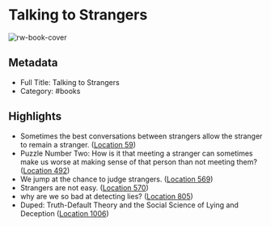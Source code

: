 # Talking to Strangers

![rw-book-cover](https://images-na.ssl-images-amazon.com/images/I/41rDqwHLy%2BL._SL200_.jpg)

## Metadata
- Full Title: Talking to Strangers
- Category: #books

## Highlights
- Sometimes the best conversations between strangers allow the stranger to remain a stranger. ([Location 59](https://readwise.io/to_kindle?action=open&asin=B07NDKVWZW&location=59))
- Puzzle Number Two: How is it that meeting a stranger can sometimes make us worse at making sense of that person than not meeting them? ([Location 492](https://readwise.io/to_kindle?action=open&asin=B07NDKVWZW&location=492))
- We jump at the chance to judge strangers. ([Location 569](https://readwise.io/to_kindle?action=open&asin=B07NDKVWZW&location=569))
- Strangers are not easy. ([Location 570](https://readwise.io/to_kindle?action=open&asin=B07NDKVWZW&location=570))
- why are we so bad at detecting lies? ([Location 805](https://readwise.io/to_kindle?action=open&asin=B07NDKVWZW&location=805))
- Duped: Truth-Default Theory and the Social Science of Lying and Deception ([Location 1006](https://readwise.io/to_kindle?action=open&asin=B07NDKVWZW&location=1006))
